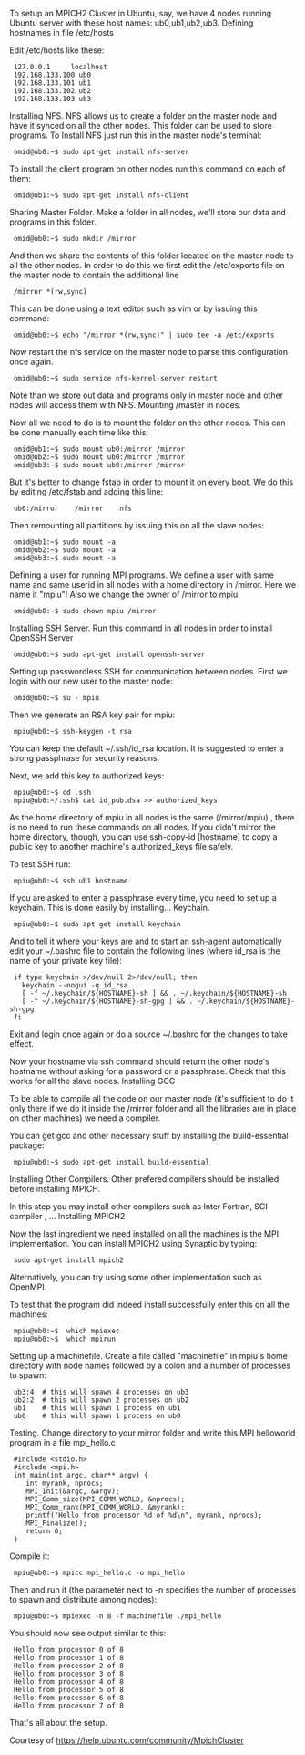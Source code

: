 To setup an MPICH2 Cluster in Ubuntu, say, we have 4 nodes running Ubuntu server with these host names: ub0,ub1,ub2,ub3. Defining hostnames in file /etc/hosts

Edit /etc/hosts like these:
```
 127.0.0.1     localhost
 192.168.133.100 ub0
 192.168.133.101 ub1
 192.168.133.102 ub2
 192.168.133.103 ub3
```

Installing NFS. NFS allows us to create a folder on the master node and have it synced on all the other nodes. This folder can be used to store programs. To Install NFS just run this in the master node's terminal:
```
 omid@ub0:~$ sudo apt-get install nfs-server
```

To install the client program on other nodes run this command on each of them:
```
 omid@ub1:~$ sudo apt-get install nfs-client
```

Sharing Master Folder. Make a folder in all nodes, we'll store our data and programs in this folder.
```
 omid@ub0:~$ sudo mkdir /mirror
```

And then we share the contents of this folder located on the master node to all the other nodes. In order to do this we first edit the /etc/exports file on the master node to contain the additional line
```
 /mirror *(rw,sync) 
```

This can be done using a text editor such as vim or by issuing this command:
```
 omid@ub0:~$ echo "/mirror *(rw,sync)" | sudo tee -a /etc/exports
```

Now restart the nfs service on the master node to parse this configuration once again.
```
 omid@ub0:~$ sudo service nfs-kernel-server restart
```

Note than we store out data and programs only in master node and other nodes will access them with NFS.
Mounting /master in nodes.

Now all we need to do is to mount the folder on the other nodes. This can be done manually each time like this:
```
 omid@ub1:~$ sudo mount ub0:/mirror /mirror
 omid@ub2:~$ sudo mount ub0:/mirror /mirror
 omid@ub3:~$ sudo mount ub0:/mirror /mirror
```

But it's better to change fstab in order to mount it on every boot. We do this by editing /etc/fstab and adding this line:
```
 ub0:/mirror    /mirror    nfs
```

Then remounting all partitions by issuing this on all the slave nodes:
```
 omid@ub1:~$ sudo mount -a
 omid@ub2:~$ sudo mount -a
 omid@ub3:~$ sudo mount -a
```
Defining a user for running MPI programs. We define a user with same name and same userid in all nodes with a home directory in /mirror. Here we name it "mpiu"! Also we change the owner of /mirror to mpiu:
```
 omid@ub0:~$ sudo chown mpiu /mirror
```

Installing SSH Server. Run this command in all nodes in order to install OpenSSH Server
```
 omid@ub0:~$ sudo apt­-get install openssh-server
```

Setting up passwordless SSH for communication between nodes. First we login with our new user to the master node:
```
 omid@ub0:~$ su - mpiu
```

Then we generate an RSA key pair for mpiu:
```
 mpiu@ub0:~$ ssh­-keygen ­-t rsa
```

You can keep the default ~/.ssh/id_rsa location. It is suggested to enter a strong passphrase for security reasons.

Next, we add this key to authorized keys:
```
 mpiu@ub0:~$ cd .ssh
 mpiu@ub0:~/.ssh$ cat id_pub.dsa >> authorized_keys
```

As the home directory of mpiu in all nodes is the same (/mirror/mpiu) , there is no need to run these commands on all nodes. If you didn't mirror the home directory, though, you can use ssh-copy-id [hostname] to copy a public key to another machine's authorized_keys file safely.

To test SSH run:
```
 mpiu@ub0:~$ ssh ub1 hostname
```

If you are asked to enter a passphrase every time, you need to set up a keychain. This is done easily by installing... Keychain.
```
 mpiu@ub0:~$ sudo apt-get install keychain
```

And to tell it where your keys are and to start an ssh-agent automatically edit your ~/.bashrc file to contain the following lines (where id_rsa is the name of your private key file):
```
 if type keychain >/dev/null 2>/dev/null; then
   keychain --nogui -q id_rsa
   [ -f ~/.keychain/${HOSTNAME}-sh ] && . ~/.keychain/${HOSTNAME}-sh
   [ -f ~/.keychain/${HOSTNAME}-sh-gpg ] && . ~/.keychain/${HOSTNAME}-sh-gpg
 fi
```

Exit and login once again or do a source ~/.bashrc for the changes to take effect.

Now your hostname via ssh command should return the other node's hostname without asking for a password or a passphrase. Check that this works for all the slave nodes.
Installing GCC

To be able to compile all the code on our master node (it's sufficient to do it only there if we do it inside the /mirror folder and all the libraries are in place on other machines) we need a compiler.

You can get gcc and other necessary stuff by installing the build-essential package:
```
 mpiu@ub0:~$ sudo apt-get install build-essential
```

Installing Other Compilers. Other prefered compilers should be installed before installing MPICH.

In this step you may install other compilers such as Inter Fortran, SGI compiler , ...
Installing MPICH2

Now the last ingredient we need installed on all the machines is the MPI implementation. You can install MPICH2 using Synaptic by typing:
```
 sudo apt-get install mpich2
```

Alternatively, you can try using some other implementation such as OpenMPI.

To test that the program did indeed install successfully enter this on all the machines:
```
 mpiu@ub0:~$  which mpiexec
 mpiu@ub0:~$  which mpirun
```

Setting up a machinefile. Create a file called "machinefile" in mpiu's home directory with node names followed by a colon and a number of processes to spawn:
```
 ub3:4  # this will spawn 4 processes on ub3
 ub2:2  # this will spawn 2 processes on ub2
 ub1    # this will spawn 1 process on ub1
 ub0    # this will spawn 1 process on ub0
```

Testing. Change directory to your mirror folder and write this MPI helloworld program in a file mpi_hello.c
```
 #include <stdio.h>
 #include <mpi.h>
 int main(int argc, char** argv) {
    int myrank, nprocs;
    MPI_Init(&argc, &argv);
    MPI_Comm_size(MPI_COMM_WORLD, &nprocs);
    MPI_Comm_rank(MPI_COMM_WORLD, &myrank);
    printf("Hello from processor %d of %d\n", myrank, nprocs);
    MPI_Finalize();
    return 0;
 }
```
Compile it:
```
 mpiu@ub0:~$ mpicc mpi_hello.c -o mpi_hello
```

Then and run it (the parameter next to -n specifies the number of processes to spawn and distribute among nodes):
```
 mpiu@ub0:~$ mpiexec -n 8 -f machinefile ./mpi_hello
```

You should now see output similar to this:
```
 Hello from processor 0 of 8
 Hello from processor 1 of 8
 Hello from processor 2 of 8
 Hello from processor 3 of 8
 Hello from processor 4 of 8
 Hello from processor 5 of 8
 Hello from processor 6 of 8
 Hello from processor 7 of 8
```

That's all about the setup.

Courtesy of https://help.ubuntu.com/community/MpichCluster 

